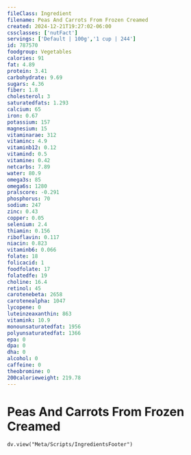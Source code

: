 ```yaml
---
fileClass: Ingredient
filename: Peas And Carrots From Frozen Creamed
created: 2024-12-21T19:27:02-06:00
cssclasses: ['nutFact']
servings: ['Default | 100g','1 cup | 244']
id: 787570
foodgroup: Vegetables
calories: 91
fat: 4.89
protein: 3.41
carbohydrate: 9.69
sugars: 4.36
fiber: 1.8
cholesterol: 3
saturatedfats: 1.293
calcium: 65
iron: 0.67
potassium: 157
magnesium: 15
vitaminarae: 312
vitaminc: 4.9
vitaminb12: 0.12
vitamind: 0.5
vitamine: 0.42
netcarbs: 7.89
water: 80.9
omega3s: 85
omega6s: 1280
pralscore: -0.291
phosphorus: 70
sodium: 247
zinc: 0.43
copper: 0.05
selenium: 2.4
thiamin: 0.156
riboflavin: 0.117
niacin: 0.823
vitaminb6: 0.066
folate: 18
folicacid: 1
foodfolate: 17
folatedfe: 19
choline: 16.4
retinol: 45
carotenebeta: 2658
carotenealpha: 1047
lycopene: 0
luteinzeaxanthin: 863
vitamink: 10.9
monounsaturatedfat: 1956
polyunsaturatedfat: 1366
epa: 0
dpa: 0
dha: 0
alcohol: 0
caffeine: 0
theobromine: 0
200calorieweight: 219.78
---
```


# Peas And Carrots From Frozen Creamed

```dataviewjs
dv.view("Meta/Scripts/IngredientsFooter")
```